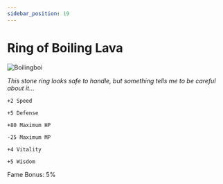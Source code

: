 ```yaml
---
sidebar_position: 19
---
```


# Ring of Boiling Lava

![Boilingboi](http://i.imgur.com/EOyAl7U.png)

<i>This stone ring looks safe to handle, but something tells me to be careful about it...</i>

    +2 Speed
    
    +5 Defense
    
    +80 Maximum HP
    
    -25 Maximum MP
    
    +4 Vitality
    
    +5 Wisdom
    
Fame Bonus: 5%
